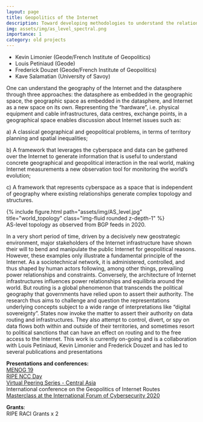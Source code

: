 ```yaml
---
layout: page
title: Geopolitics of the Internet
description: Toward developing methodologies to understand the relationship between the Internet and people.
img: assets/img/as_level_spectral.png
importance: 1
category: old projects
---
```

<ul>
   <li>Kevin Limonier (Geode/French Institute of Geopolitics)</li>
   <li>Louis Petiniaud (Geode)</li>
   <li>Frederick Douzet (Geode/French Institute of Geopolitics)</li>
   <li>Kave Salamatian (University of Savoy)</li>
</ul>
One can understand the geography of the Internet and the datasphere through three approaches: the datasphere as embedded in the geographic space, the geographic space as embedded in the datasphere, and Internet as a new space on its own. Representing the “hardware”, i.e. physical equipment and cable infrastructures, data centres, exchange points, in a geographical space enables discussion about Internet issues such as:

a) A classical geographical and geopolitical problems, in terms of territory planning and spatial inequalities;

b) A framework that leverages the cyberspace and data can be gathered over the Internet to generate information that is useful to understand concrete geographical and geopolitical interaction in the real world, making Internet measurements a new observation tool for monitoring the world’s evolution;

c) A framework that represents cyberspace as a space that is independent of geography where existing relationships generate complex topology and structures.


<div class="row">
    <div class="col-sm mt-3 mt-md-0">
        {% include figure.html path="assets/img/AS_level.jpg" title="world_topology" class="img-fluid rounded z-depth-1" %}
    </div>
</div>
<div class="caption">
  AS-level topology as observed from BGP feeds in 2020.
</div>


In a very short period of time, driven by a decisively new geostrategic environment, major stakeholders of the Internet infrastructure have shown their will to bend and manipulate the public Internet for geopolitical reasons. However, these examples only illustrate a fundamental principle of the Internet. As a sociotechnical network, it is administered, controlled, and thus shaped by human actors following, among other things, prevailing power relationships and constraints. Conversely, the architecture of Internet infrastructures influences power relationships and equilibria around the world. But routing is a global phenomenon that transcends the political geography that governments have relied upon to assert their authority. The research thus aims to challenge and question the representations underlying concepts subject to a wide range of interpretations like “digital sovereignty”. States now invoke the matter to assert their authority on data routing and infrastructures. They also attempt to control, divert, or spy on data flows both within and outside of their territories, and sometimes resort to political sanctions that can have an effect on routing and to the free access to the Internet. This work is currently on-going and is a collaboration with Louis Petiniaud, Kevin Limonier and Frederick Douzet and has led to several publications and presentations

**Presentations and conferences:** <br>
<a href="https://www.menog.org/meetings/menog-19/agenda/loqman-salamatian/">MENOG 19</a><br>
<a href="https://www.ripe.net/participate/meetings/regional-meetings/ripe-ncc-day-moscow/loqman-salamatian">RIPE NCC Day</a><br>
<a href="https://nog.fi/meeting/2022.06/ripe-ncc-update.pdf">Virtual Peering Series - Central Asia</a><br>
International conference on the Geopolitics of Internet Routes<br>
<a href="https://app.swapcard.com/widget/event/fic-2020/planning/UGxhbm5pbmdfOTM4ODE="> Masterclass at the International Forum of Cybersecurity 2020</a>

**Grants**: <br>
RIPE RACI Grants x 2
